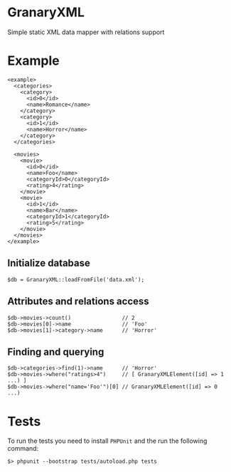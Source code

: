 # GranaryXML
Simple static XML data mapper with relations support

# Example

    <example>
      <categories>
        <category>
          <id>0</id>
          <name>Romance</name>
        </category>
        <category>
          <id>1</id>
          <name>Horror</name>
        </category>
      </categories>
    
      <movies>
        <movie>
          <id>0</id>
          <name>Foo</name>
          <categoryId>0</categoryId>
          <rating>4</rating>
        </movie>
        <movie>
          <id>1</id>
          <name>Bar</name>
          <categoryId>1</categoryId>
          <rating>5</rating>
        </movie>
      </movies>
    </example>

## Initialize database

    $db = GranaryXML::loadFromFile('data.xml');
    
## Attributes and relations access

    $db->movies->count()                // 2
    $db->movies[0]->name                // 'Foo'
    $db->movies[1]->category->name      // 'Horror'
    
## Finding and querying

    $db->categories->find(1)->name      // 'Horror'
    $db->movies->where("ratings>4")     // [ GranaryXMLElement([id] => 1 ...) ]
    $db->movies->where("name='Foo'")[0] // GranaryXMLElement([id] => 0 ...)

# Tests
To run the tests you need to install `PHPUnit` and the run the following command: 

    $> phpunit --bootstrap tests/autoload.php tests
